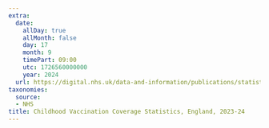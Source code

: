 ```yaml
---
extra:
  date:
    allDay: true
    allMonth: false
    day: 17
    month: 9
    timePart: 09:00
    utc: 1726560000000
    year: 2024
  url: https://digital.nhs.uk/data-and-information/publications/statistical/nhs-immunisation-statistics/england-2023-24
taxonomies:
  source:
  - NHS
title: Childhood Vaccination Coverage Statistics, England, 2023-24
---
```

